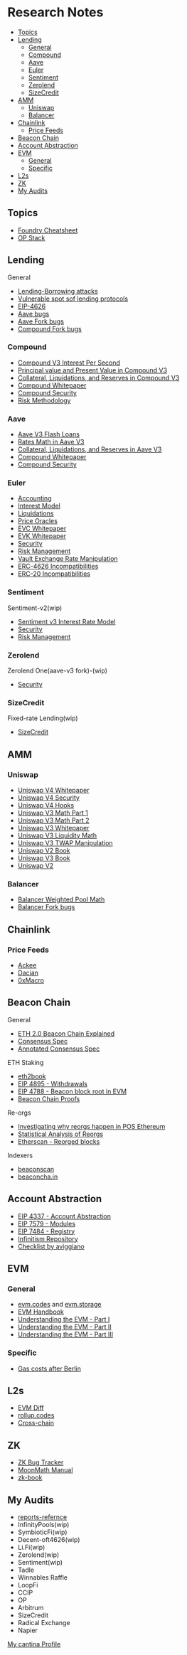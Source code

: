 # Research Notes

- [Topics](#topics)
- [Lending](#lending)
  - [General](#general)
  - [Compound](#compound)
  - [Aave](#aave)
  - [Euler](#euler)
  - [Sentiment](#sentiment)
  - [Zerolend](#zerolend)
  - [SizeCredit](#sizecredit)
- [AMM](#amm)
  - [Uniswap](#uniswap)
  - [Balancer](#balancer)
- [Chainlink](#chainlink)
  - [Price Feeds](#price-feeds)
- [Beacon Chain](#beacon-chain)
- [Account Abstraction](#account-abstraction)
- [EVM](#evm)
  - [General](#general)
  - [Specific](#specific)
- [L2s](#l2s)
- [ZK](#zk)
- [My Audits](#my-audits)


## Topics

- [Foundry Cheatsheet](/Foundry.md)
- [OP Stack](/OP%20Stack.md)

## Lending
General
- [Lending-Borrowing attacks](https://dacian.me/lending-borrowing-defi-attacks)
- [Vulnerable spot sof lending protocols](https://mixbytes.io/blog/vulnerable-spots-of-lending-protocols#rec536982058)
- [EIP-4626](https://eips.ethereum.org/EIPS/eip-4626)
- [Aave bugs](https://github.com/YAcademy-Residents/defi-fork-bugs?tab=readme-ov-file#aave)
- [Aave Fork bugs](https://github.com/aviggiano/security/blob/main/audit-checklists/Aave-fork.md)
- [Compound Fork bugs](https://github.com/YAcademy-Residents/defi-fork-bugs?tab=readme-ov-file#compound)

### Compound

- [Compound V3 Interest Per Second](https://www.rareskills.io/post/compound-finance-interest-rate-model)
- [Principal value and Present Value in Compound V3](https://www.rareskills.io/post/defi-interest-rate-indexes)
- [Collateral, Liquidations, and Reserves in Compound V3](https://www.rareskills.io/post/compound-finance-liquidation)
- [Compound Whitepaper](https://compound.finance/documents/Compound.Whitepaper.pdf)
- [Compound Security](https://docs.compound.finance/#security)
- [Risk Methodology](https://medium.com/gauntlet-networks/improved-var-methodology-9f4f0c4cdb6f)


### Aave
- [Aave V3 Flash Loans](https://docs.aave.com/developers/guides/flash-loans)
- [Rates Math in Aave V3](https://docs.aave.com/developers/guides/rates-guide)
- [Collateral, Liquidations, and Reserves in Aave V3](https://docs.aave.com/developers/guides/liquidations)
- [Compound Whitepaper](https://github.com/aave/aave-v3-core/blob/master/techpaper/Aave_V3_Technical_Paper.pdf)
- [Compound Security](https://docs.aave.com/developers/deployed-contracts/security-and-audits)

### Euler
- [Accounting](https://docs.euler.finance/euler-vault-kit-white-paper/#accounting)
- [Interest Model](https://docs.euler.finance/euler-vault-kit-white-paper/#interest)
- [Liquidations](https://docs.euler.finance/euler-vault-kit-white-paper/#liquidation)
- [Price Oracles](https://docs.euler.finance/euler-vault-kit-white-paper/#price-oracles)
- [EVC Whitepaper](https://github.com/euler-xyz/ethereum-vault-connector/blob/f791f94e6e790dd82041908983b57412dc04fb84/docs/whitepaper.md)
- [EVK Whitepaper](https://github.com/euler-xyz/euler-vault-kit/blob/f6fd0ee3b454630abd961d6471beb0c7eaf1216a/docs/whitepaper.md)
- [Security](https://github.com/euler-xyz/ethereum-vault-connector/tree/master/audits)
- [Risk Management](https://docs.euler.finance/euler-vault-kit-white-paper/#risk-management)
- [Vault Exchange Rate Manipulation](https://www.euler.finance/blog/exchange-rate-manipulation-in-erc4626-vaults)
- [ERC-4626 Incompatibilities](https://docs.euler.finance/euler-vault-kit-white-paper/#erc-4626-incompatibilities)
- [ERC-20 Incompatibilities](https://docs.euler.finance/euler-vault-kit-white-paper/#erc-20-incompatibilities)

### Sentiment
Sentiment-v2(wip)
- [Sentiment v3 Interest Rate Model](https://docs.sentiment.xyz/concepts/core-concepts/interest-rate-models)
- [Security](https://github.com/sentimentxyz/protocol-v2/tree/master/audits)
- [Risk Management](https://docs.sentiment.xyz/concepts/core-concepts/risk-management)

### Zerolend
Zerolend One(aave-v3 fork)-(wip)
- [Security](https://docs.zerolend.xyz/security/audits)

### SizeCredit
Fixed-rate Lending(wip)
- [SizeCredit](https://github.com/SizeCredit/size-solidity)

## AMM

### Uniswap

- [Uniswap V4 Whitepaper](https://github.com/Uniswap/v4-core/blob/main/docs/whitepaper/whitepaper-v4.pdf)
- [Uniswap V4 Security](https://github.com/Uniswap/v4-core/tree/main/docs/security/audits)
- [Uniswap V4 Hooks](https://github.com/Uniswap/v4-core/blob/main/src/libraries/Hooks.sol)
- [Uniswap V3 Math Part 1](https://blog.uniswap.org/uniswap-v3-math-primer)
- [Uniswap V3 Math Part 2](https://blog.uniswap.org/uniswap-v3-math-primer-2)
- [Uniswap V3 Whitepaper](https://uniswap.org/whitepaper-v3.pdf)
- [Uniswap V3 Liquidity Math](https://atiselsts.github.io/pdfs/uniswap-v3-liquidity-math.pdf)
- [Uniswap V3 TWAP Manipulation](https://chaoslabs.xyz/posts/chaos-labs-uniswap-v3-twap-market-risk#783c9150ebcf)
- [Uniswap V2 Book](https://www.rareskills.io/uniswap-v2-book)
- [Uniswap V3 Book](https://uniswapv3book.com/)
- [Uniswap V2](https://github.com/YAcademy-Residents/defi-fork-bugs?tab=readme-ov-file#uniswap-v2)

### Balancer

- [Balancer Weighted Pool Math](https://medium.com/balancer-simulations/understanding-balancer-pools-c2b877dcc082)
- [Balancer Fork bugs](https://github.com/YAcademy-Residents/defi-fork-bugs?tab=readme-ov-file#balancer)

## Chainlink

### Price Feeds

- [Ackee](https://ackeeblockchain.com/blog/chainlink-data-feeds/)
- [Dacian](https://medium.com/cyfrin/chainlink-oracle-defi-attacks-93b6cb6541bf)
- [0xMacro](https://0xmacro.com/blog/how-to-consume-chainlink-price-feeds-safely/)

## Beacon Chain

General

- [ETH 2.0 Beacon Chain Explained](https://consensys.io/blog/the-ethereum-2-0-beacon-chain-explained)
- [Consensus Spec](https://github.com/ethereum/consensus-specs)
- [Annotated Consensus Spec](https://github.com/ethereum/annotated-spec)

ETH Staking

- [eth2book](https://eth2book.info/capella/part2/)
- [EIP 4895 - Withdrawals](https://eips.ethereum.org/EIPS/eip-4895)
- [EIP 4788 - Beacon block root in EVM](https://eips.ethereum.org/EIPS/eip-4788)
- [Beacon Chain Proofs](https://github.com/Layr-Labs/eigenlayer-contracts/blob/dev/docs/core/proofs/BeaconChainProofs.md)

Re-orgs

- [Investigating why reorgs happen in POS Ethereum](https://www.samlewis.me/2022/03/beacon-chain-reorgs/)
- [Statistical Analysis of Reorgs](https://ethresear.ch/t/the-second-slot-itch-statistical-analysis-of-reorgs/16333)
- [Etherscan - Reorged blocks](https://etherscan.io/blocks_forked)

Indexers

- [beaconscan](https://beaconscan.com/)
- [beaconcha.in](https://beaconcha.in/)

## Account Abstraction

- [EIP 4337 - Account Abstraction](https://eips.ethereum.org/EIPS/eip-4337)
- [EIP 7579 - Modules](https://eips.ethereum.org/EIPS/eip-7579)
- [EIP 7484 - Registry](https://eips.ethereum.org/EIPS/eip-7484)
- [Infinitism Repository](https://github.com/eth-infinitism/account-abstraction)
- [Checklist by aviggiano](https://github.com/aviggiano/security/blob/main/audit-checklists/ERC-4337.md)

## EVM

### General

- [evm.codes](https://www.evm.codes) and [evm.storage](https://evm.storage/)
- [EVM Handbook](https://noxx3xxon.notion.site/The-EVM-Handbook-bb38e175cc404111a391907c4975426d)
- [Understanding the EVM - Part I](https://leftasexercise.com/2021/09/12/understanding-the-ethereum-virtual-machine-part-i/)
- [Understanding the EVM - Part II](https://leftasexercise.com/2021/09/15/understanding-the-ethereum-virtual-machine-part-ii/)
- [Understanding the EVM - Part III](https://leftasexercise.com/2021/09/19/q-understanding-the-ethereum-virtual-machine-part-iii/)

### Specific

- [Gas costs after Berlin](https://hackmd.io/@fvictorio/gas-costs-after-berlin)

## L2s

- [EVM Diff](https://www.evmdiff.com/)
- [rollup.codes](https://www.rollup.codes/)
- [Cross-chain](https://jumpcrypto.com/writing/cross-chain/)

## ZK

- [ZK Bug Tracker](https://github.com/0xPARC/zk-bug-tracker)
- [MoonMath Manual](https://github.com/LeastAuthority/moonmath-manual)
- [zk-book](https://www.rareskills.io/zk-book)

## My Audits
- [reports-refernce](https://audits.sherlock.xyz/watson/thisvishalsingh)
- InfinityPools(wip)
- SymbioticFi(wip)
- Decent-oft4626(wip)
- Li.Fi(wip)
- Zerolend(wip)
- Sentiment(wip)
- Tadle
- Winnables Raffle
- LoopFi
- CCIP
- OP
- Arbitrum
- SizeCredit
- Radical Exchange
- Napier

[My cantina Profile](https://cantina.xyz/u/thisvishalsingh)
